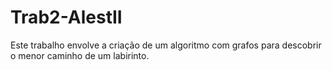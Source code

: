 # Trab2-AlestII

Este trabalho envolve a criação de um algoritmo com grafos para descobrir o menor caminho de um labirinto.
